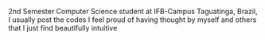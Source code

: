 2nd Semester Computer Science student at IFB-Campus Taguatinga, Brazil, I usually post the codes I feel proud of having thought by myself and others that I just find beautifully intuitive

<!---
cadasiso/cadasiso is a ✨ special ✨ repository because its `README.md` (this file) appears on your GitHub profile.
You can click the Preview link to take a look at your changes.
--->
